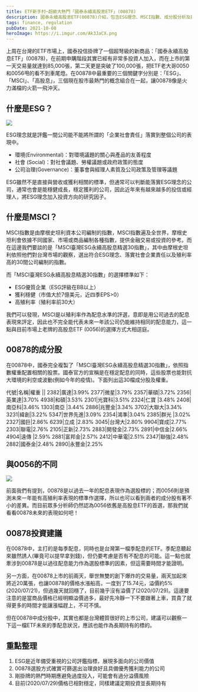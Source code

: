 ```yaml
---
title: ETF新手村─超級大熱門「國泰永續高股息ETF」(00878)
description: 國泰永續高股息ETF(00878)介紹，包含ESG理念、MSCI指數、成分股分析及投資建議
tags: finance, regulation
pubDate: 2021-10-08
heroImage: https://i.imgur.com/Ak3JaCX.png
---
```


上周在台灣的ETF市場上，國泰投信掛牌了一個超弩級的新商品：「國泰永續高股息ETF」(00878)，在前期申購階段其實已經有非常多投資人加入，而在上市的第一天交易量就達到85,000張，第二天更是突破了100,000張，把ETF老大哥0050和0056甩的看不到車尾燈。在00878中最重要的三個關鍵字分別是：「ESG」、「MSCI」、「高股息」，三個現在股市最熱門的概念組合在一起，讓00878像是火力滿檔的火箭一飛沖天。

## 什麼是ESG？

![](https://i.imgur.com/Ak3JaCX.png)

ESG理念就是評鑑一間公司能不能將所謂的「企業社會責任」落實到整個公司的表現中。

* 環境(Environmental)：對環境議題的關心與產品的友善程度
* 社會 (Social)：對社會議題、勞權議題或政府政策的態度
* 公司治理(Governance)：董事會與經理人素質及公司政策及管理等議題

ESG雖然不是直接與營收或獲利相關的標準，但通常可以判斷能落實ESG理念的公司，通常也會是能穩健成長，穩定獲利的公司，因此近年來有越來越多的投信或經理人，將ESG理念加入投資方向的研究因子。

## 什麼是MSCI？

MSCI指數是由摩根史坦利資本公司編制的指數，MSCI指數遍及全世界，摩根史坦利會依據不同國家、市場或商品編制各種指數，提供金融交易或投資的參考。而在這邊我們要談的是「MSCI臺灣ESG永續高股息精選30指數」，其中由摩根史坦利依照他們對台灣市場的觀察，選出符合ESG理念、落實社會企業責任以及殖利率高的30間公司編制的指數。

而「MSCI臺灣ESG永續高股息精選30指數」的選擇標準如下：

* ESG優質企業（ESG評級在BB以上）
* 獲利穩健（市值大於7億美元，近四季EPS>0）
* 高殖利率（殖利率前30大）

我們可以發現，MSCI是以殖利率作為配息水準的評選，意即是用公司過去的配息表現來評定，因此也不完全能代表未來一年該公司仍能維持相同的配息能力，這一點與目前市場上老牌的高股息ETF (0056)的選擇方式大相逕庭。

## 00878的成分股

在00878中，國泰完全複製了「MSCI臺灣ESG永續高股息精選30指數」，依照指數權重配置相關的股票。國泰官方的宣稱是在穩定配息的同時，這些股票也能對抗大環境的利空或波動(例如今年的疫情)。下面列出這30檔成分股及權重。

代號|名稱|權重
||
2382|廣達|3.99%
2377|微星|3.79%
2357|華碩|3.72%
2356|英業達|3.70%
4938|和碩|3.53%
2301|光寶科|3.51%
2324|仁寶 |3.48%
2408|南亞科|3.46%
1303|南亞 |3.44%
2886|兆豐金|3.34%
3702|大聯大|3.34%
3231|緯創|3.22%
5347|世界先進|3.09%
2354|鴻準|3.04%
2385|群光 |3.02%
2327|國巨|2.86%
6239|立成 |2.83%
3045|台灣大|2.80%
9904|寶成|2.77%
2303|聯電|2.76%
2105|正新|2.73%
2883|開發金|2.73%
2891|中信金|2.66%
4904|遠傳 |2.59%
2881|富邦金|2.57%
2412|中華電|2.51%
2347|聯強|2.48%
2882|國泰金|2.48%
2890|永豐金|2.25%

## 與0056的不同

![](https://i.imgur.com/ZclEUpu.png)

前面我們有提到，00878是以過去一年的配息表現作為選股標的；而0056則是預測未來一年能有高殖利率表現的標準作選擇，所以也可以看到兩者的成分股有著不小的差異。而目前眾多分析師仍然認為0056依舊是高股息ETF的首選，那我們就看看00878未來的表現如何吧！

## 00878投資建議

在00878中，主打的是每季配息，同時也是台灣第一檔季配息的ETF。季配息聽起來雖然誘人(畢竟可以提早拿到錢)，但仍要考慮是否有不配息的可能。這一點也就牽涉到00878是以過往配息能力作為選股標準的因素，但這需要時間才能證明。

另一方面，在00878上市的前兩天，舉世無雙的創下爆炸的交易量，兩天加起來將近20萬張，也讓00878的價格水漲船高，一度到了15.74元，溢價約5%(2020/07/21)，但過幾天就回穩了，目前幾乎沒有溢價了(2020/07/29)。這邊要注意的是當商品價格已經明顯溢價過多，最好先冷靜一下不要跟著上車，買貴了就得更多的時間才能讓漲幅趕上，不可不慎。

但在00878中成分股中，其實也都是台灣體質很好的上市公司，建議可以觀察一下這一檔ETF未來的季配息狀況，應該也能作為長期持有的標的。

## 重點整理

1. ESG是近年備受重視的公司評鑑指標，展現多面向的公司價值
2. 00878選股方式確實可篩選出治理良好且具備優秀獲利能力的公司
3. 剛掛牌的熱門時期應避免過度投入，可能會有過分溢價風險
4. 目前(2020/07/29)價格已相對穩定，同樣建議定期投資並長期持有
